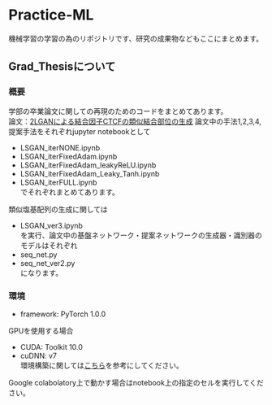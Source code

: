 # Practice-ML
機械学習の学習の為のリポジトリです、研究の成果物などもここにまとめます。

## Grad_Thesisについて
### 概要
学部の卒業論文に関しての再現のためのコードをまとめてあります。  
論文：[2LGANによる結合因子CTCFの類似結合部位の生成](https://drive.google.com/file/d/1r56vpUBB4srZacMp1zR5HGXoY7XURfbM/view?usp=sharing) 
論文中の手法1,2,3,4, 提案手法をそれぞれjupyter notebookとして
- LSGAN_iterNONE.ipynb
- LSGAN_iterFixedAdam.ipynb
- LSGAN_iterFixedAdam_leakyReLU.ipynb
- LSGAN_iterFixedAdam_Leaky_Tanh.ipynb
- LSGAN_iterFULL.ipynb  
でそれぞれまとめてあります。

類似塩基配列の生成に関しては
- LSGAN_ver3.ipynb  
を実行、論文中の基盤ネットワーク・提案ネットワークの生成器・識別器のモデルはそれぞれ
- seq_net.py
- seq_net_ver2.py  
になります。

### 環境
- framework: PyTorch 1.0.0

GPUを使用する場合
- CUDA: Toolkit 10.0
- cuDNN: v7  
環境構築に関しては[こちら](https://qiita.com/Ric418/items/b73f929739df92079451)を参考にしてください。

Google colabolatory上で動かす場合はnotebook上の指定のセルを実行してください。
